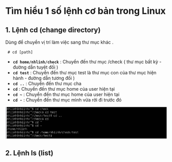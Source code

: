 # Tìm hiểu 1 số lệnh cơ bản trong Linux
## 1. Lệnh cd (change directory)
Dùng để chuyển vị trí làm việc sang thư mục khác .

     # cd [path]

- **`cd home/nhlinh/check`** : Chuyển đến thư mục /check ( thư mục bất kỳ - đường dẫn tuyệt đối )
- **`cd test`** : Chuyển đến thư mục test là thư mục con của thư mục hiện hành - đường dẫn tương đối )
- **`cd ..`** : Chuyển đến thư mục cha
- **`cd`** : Chuyển đến thư mục home của user hiện tại
- **`cd ~`** : Chuyển đến thư mục home của user hiện tại
- **`cd -`** : Chuyển đến thư mục mình vừa rời đi trước đó

![alt text](image.png)

## 2. Lệnh ls (list)
